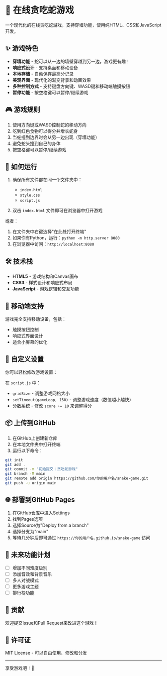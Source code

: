 # 🐍 在线贪吃蛇游戏

一个现代化的在线贪吃蛇游戏，支持穿墙功能，使用纯HTML、CSS和JavaScript开发。

## ✨ 游戏特色

- **穿墙功能** - 蛇可以从一边的墙壁穿越到另一边，游戏更有趣！
- **响应式设计** - 支持桌面和移动设备
- **本地存储** - 自动保存最高分记录
- **美观界面** - 现代化的渐变背景和动画效果
- **多种控制方式** - 支持键盘方向键、WASD键和移动端触摸按钮
- **暂停功能** - 按空格键可以暂停/继续游戏

## 🎮 游戏规则

1. 使用方向键或WASD控制蛇的移动方向
2. 吃到红色食物可以得分并增长蛇身
3. 当蛇撞到边界时会从另一边出现（穿墙功能）
4. 避免蛇头撞到自己的身体
5. 按空格键可以暂停/继续游戏

## 🚀 如何运行

1. 确保所有文件都在同一个文件夹中：
   - `index.html`
   - `style.css`
   - `script.js`

2. 双击 `index.html` 文件即可在浏览器中打开游戏

或者：

1. 在文件夹中右键选择"在此处打开终端"
2. 如果你有Python，运行：`python -m http.server 8080`
3. 在浏览器中访问：`http://localhost:8080`

## 🛠 技术栈

- **HTML5** - 游戏结构和Canvas画布
- **CSS3** - 样式设计和响应式布局
- **JavaScript** - 游戏逻辑和交互功能

## 📱 移动端支持

游戏完全支持移动设备，包括：
- 触摸按钮控制
- 响应式界面设计
- 适合小屏幕的优化

## 🔧 自定义设置

你可以轻松修改游戏设置：

在 `script.js` 中：
- `gridSize` - 调整游戏网格大小
- `setTimeout(gameLoop, 150)` - 调整游戏速度（数值越小越快）
- 分数系统 - 修改 `score += 10` 来调整得分

## 📦 上传到GitHub

1. 在GitHub上创建新仓库
2. 在本地文件夹中打开终端
3. 运行以下命令：

```bash
git init
git add .
git commit -m "初始提交：贪吃蛇游戏"
git branch -M main
git remote add origin https://github.com/你的用户名/snake-game.git
git push -u origin main
```

## 🌐 部署到GitHub Pages

1. 在GitHub仓库中进入Settings
2. 找到Pages选项
3. 选择Source为"Deploy from a branch"
4. 选择分支为"main"
5. 等待几分钟后即可通过 `https://你的用户名.github.io/snake-game` 访问

## 🎯 未来功能计划

- [ ] 增加不同难度级别
- [ ] 添加音效和背景音乐
- [ ] 多人对战模式
- [ ] 更多游戏主题
- [ ] 排行榜功能

## 🤝 贡献

欢迎提交Issue和Pull Request来改进这个游戏！

## 📄 许可证

MIT License - 可以自由使用、修改和分发

---

享受游戏吧！🎉 